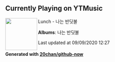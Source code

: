 ## Currently Playing on YTMusic

[<img align="left" width="100" src="https://lh3.googleusercontent.com/SLyM9HbqEQQjn5i-FAJVwPSolssKdD7LEpKhzgqkXXTsGZBEtV-YnVV0ODXCziexuSV5ZO-o-qY7068">](https://music.youtube.com/channel/UCZ718X1NF3GGgBz3zWJQnAQ)

Lunch - 나는 반딧불

**Albums**: 나는 반딧불

Last updated at 09/09/2020 12:27

#### Generated with [20chan/github-now](https://github.com/20chan/github-now)


<!--
**20chan/20chan** is a ✨ _special_ ✨ repository because its `README.md` (this file) appears on your GitHub profile.

Here are some ideas to get you started:

- 🔭 I’m currently working on ...
- 🌱 I’m currently learning ...
- 👯 I’m looking to collaborate on ...
- 🤔 I’m looking for help with ...
- 💬 Ask me about ...
- 📫 How to reach me: ...
- 😄 Pronouns: ...
- ⚡ Fun fact: ...
-->
